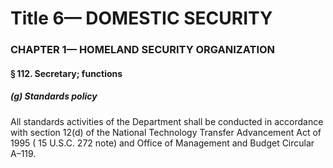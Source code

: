 
# Title 6— DOMESTIC SECURITY
### CHAPTER 1— HOMELAND SECURITY ORGANIZATION
#### § 112. Secretary; functions
##### (g) Standards policy

All standards activities of the Department shall be conducted in accordance with section 12(d) of the National Technology Transfer Advancement Act of 1995 ( 15 U.S.C. 272 note) and Office of Management and Budget Circular A–119.
